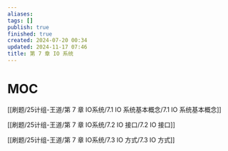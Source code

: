 ```yaml
---
aliases: 
tags: []
publish: true
finished: true
created: 2024-07-20 00:34
updated: 2024-11-17 07:46
title: 第 7 章 IO 系统
---
```

# MOC

[[刷题/25计组-王道/第 7 章 IO系统/7.1 IO 系统基本概念/7.1 IO 系统基本概念]]

[[刷题/25计组-王道/第 7 章 IO系统/7.2 IO 接口/7.2 IO 接口]]

[[刷题/25计组-王道/第 7 章 IO系统/7.3 IO 方式/7.3 IO 方式]]
